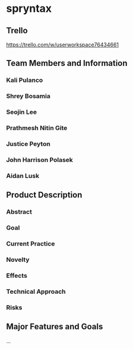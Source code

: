 # spryntax
## Trello
https://trello.com/w/userworkspace76434661
## Team Members and Information
### Kali Pulanco  
### Shrey Bosamia  
### Seojin Lee  
### Prathmesh Nitin Gite  
### Justice Peyton  
### John Harrison Polasek  
### Aidan Lusk
## Product Description
### Abstract
### Goal
### Current Practice
### Novelty
### Effects
### Technical Approach
### Risks
## Major Features and Goals
...
